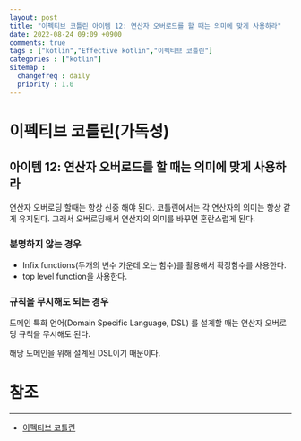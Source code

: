 ```yaml
---
layout: post
title: "이펙티브 코틀린 아이템 12: 연산자 오버로드를 할 때는 의미에 맞게 사용하라"
date: 2022-08-24 09:09 +0900
comments: true
tags : ["kotlin","Effective kotlin","이펙티브 코틀린"]
categories : ["kotlin"]
sitemap :
  changefreq : daily
  priority : 1.0
---
```


# 이펙티브 코틀린(가독성)
## 아이템 12: 연산자 오버로드를 할 때는 의미에 맞게 사용하라

연산자 오버로딩 할때는 항상 신중 해야 된다. 
코틀린에서는 각 연산자의 의미는 항상 같게 유지된다.
그래서 오버로딩해서 연산자의 의미를 바꾸면 혼란스럽게 된다.

### 분명하지 않는 경우

* Infix functions(두개의 변수 가운데 오는 함수)를 활용해서 확장함수를 사용한다.
* top level function을 사용한다.

### 규칙을 무시해도 되는 경우

도메인 특화 언어(Domain Specific Language, DSL) 를 설계할 때는 연산자 오버로딩 규칙을 무시해도 된다.

해당 도메인을 위해 설계된 DSL이기 때문이다.


# 참조

-----
* [이펙티브 코틀린](http://www.yes24.com/Product/Goods/106225986)

